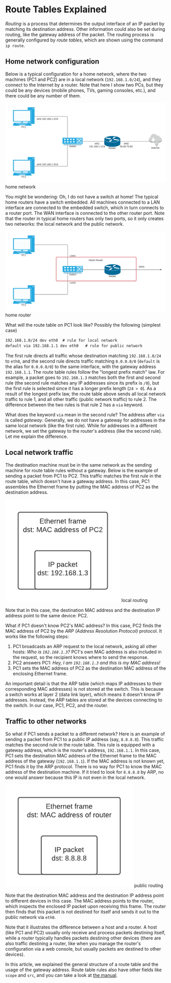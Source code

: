<!-- from: https://stackunderflow.dev/p/route-tables-explained/ -->

# Route Tables Explained

_Routing_ is a process that determines the output interface of an IP packet by matching its destination address. Other information could also be set during routing, like the gateway address of the packet. The routing process is generally configured by _route tables_, which are shown using the command `ip route`.

## Home network configuration <a id="home-network-configuration" ></a>

Below is a typical configuration for a home network, where the two machines (PC1 and PC2) are in a local network (`192.168.1.0/24`), and they connect to the Internet by a router. Note that here I show two PCs, but they could be any devices (mobile phones, TVs, gaming consoles, etc.), and there could be any number of them.

<js-ext-figure class="js-illustration">

![home network](./network.png)
<js-ext-figcaption>home network</js-ext-figcaption>

</js-ext-figure>

You might be wondering: Oh, I do not have a switch at home! The typical home routers have a switch embedded. All machines connected to a LAN interface are connected to the embedded switch, which in turn connects to a router port. The WAN interface is connected to the other router port. Note that the router in typical home routers has only two ports, so it only creates two networks: the local network and the public network.

<js-ext-figure class="js-illustration">

![home router](./home-router.png)
<js-ext-figcaption>home router</js-ext-figcaption>

</js-ext-figure>

What will the route table on PC1 look like? Possibly the following (simplest case)

```txt
192.168.1.0/24 dev eth0  # rule for local network
default via 192.168.1.1 dev eth0   # rule for public network
```

The first rule directs all traffic whose destination matching `192.168.1.0/24` to `eth0`, and the second rule directs traffic matching `0.0.0.0/0` (`default` is the alias for `0.0.0.0/0`) to the same interface, with the gateway address `192.168.1.1`. The route table rules follow the "longest prefix match" law. For example, a packet goes to `192.168.1.3` matches both the first and second rule (the second rule matches any IP addresses since its prefix is `/0`), but the first rule is selected since it has a longer prefix length (`24 > 0`). As a result of the longest prefix law, the route table above sends all local network traffic to rule 1, and all other traffic (public network traffic) to rule 2. The difference between the two rules is that rule 2 has a `via` keyword.

What does the keyword `via` mean in the second rule? The address after `via` is called _gateway_. Generally, we do not have a gateway for addresses in the same local network (like the first rule). While for addresses in a different network, we set the gateway to the router's address (like the second rule). Let me explain the difference.

## Local network traffic <a id="local-network-traffic" ></a>

The destination machine must be in the same network as the sending machine for route table rules without a gateway. Below is the example of sending a packet from PC1 to PC2. This traffic matches the first rule in the route table, which doesn't have a gateway address. In this case, PC1 assembles the Ethernet frame by putting the MAC address of PC2 as the destination address.

<js-ext-figure class="js-illustration">

![local routing](./route-local.png)
<js-ext-figcaption>local routing</js-ext-figcaption>

</js-ext-figure>

Note that in this case, the destination MAC address and the destination IP address point to the same device: PC2.

What if PC1 doesn't know PC2's MAC address? In this case, PC2 finds the MAC address of PC2 by the _ARP (Address Resolution Protocol)_ protocol. It works like the following steps:

1. PC1 broadcasts an ARP request to the local network, asking all other hosts: _Who is `192.168.1.3`?_ PC1's own MAC address is also included in the request, so the recipient knows where to send the response.
2. PC2 answers PC1: _Hey, I am `192.168.1.3` and this is my MAC address!_
3. PC1 sets the MAC address of PC2 as the destination MAC address of the enclosing Ethernet frame.

An important detail is that the ARP table (which maps IP addresses to their corresponding MAC addresses) is not stored at the switch. This is because a switch works at layer 2 (data link layer), which means it doesn't know IP addresses. Instead, the ARP tables are stored at the devices connecting to the switch. In our case, PC1, PC2, and the router.

## Traffic to other networks <a id="traffic-to-other-networks" ></a>

So what if PC1 sends a packet to a different network? Here is an example of sending a packet from PC1 to a public IP address (say, `8.8.8.8`). This traffic matches the second rule in the route table. This rule is equipped with a gateway address, which is the router's address, `192.168.1.1`. In this case, PC1 sets the destination MAC address of the Ethernet frame to the MAC address of the gateway (`192.168.1.1`). If the MAC address is not known yet, PC1 finds it by the ARP protocol. There is no way for PC1 to know the MAC address of the destination machine. If it tried to look for `8.8.8.8` by ARP, no one would answer because this IP is not even in the local network.

<js-ext-figure class="js-illustration">

![public routing](./route-public.png)
<js-ext-figcaption>public routing</js-ext-figcaption>

</js-ext-figure>

Note that the destination MAC address and the destination IP address point to different devices in this case. The MAC address points to the router, which inspects the enclosed IP packet upon receiving this frame. The router then finds that this packet is not destined for itself and sends it out to the public network via `eth0`.

Note that it illustrates the difference between a host and a router. A host (like PC1 and PC2) usually only receive and process packets destining itself, while a router typically handles packets destining other devices (there are also traffic destining a router, like when you manage the router's configuration via a web console, but usually packets are destined to other devices).

In this article, we explained the general structure of a route table and the usage of the gateway address. Route table rules also have other fields like `scope` and `src`, and you can take a look at [the manual](http://linux-ip.net/html/tools-ip-route.html).
